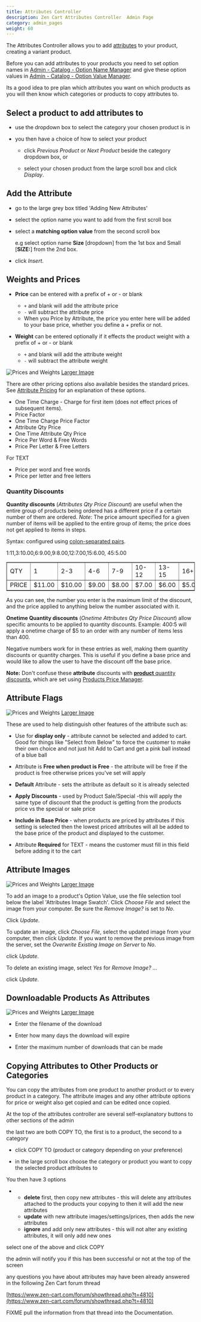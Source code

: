 ```yaml
---
title: Attributes Controller 
description: Zen Cart Attributes Controller  Admin Page 
category: admin_pages
weight: 60
---
```


The Attributes Controller allows you to add [attributes](/user/products/attributes_info/) to your product,
creating a variant product.

Before you can add attributes to your products you need to set option names in [Admin - Catalog - Option Name Manager](/user/admin_pages/catalog/option_name_manager/) 
and give these option values in [Admin - Catalog - Option Value Manager](/user/admin_pages/catalog/option_value_manager/).

Its a good idea to pre plan which attributes you want on which products as you will then know which categories or products to copy attributes to.


## Select a product to add attributes to

*   use the dropdown box to select the category your chosen product is in

*   you then have a choice of how to select your product

    - click *Previous Product* or *Next Product* beside the category dropdown box, or 

    - select your chosen product from the large scroll box and click *Display*.

## Add the Attribute

*   go to the large grey box titled 'Adding New Attributes'

*   select the option name you want to add from the first scroll box

*   select a **matching option value** from the second scroll box

    e.g select option name **Size** [dropdown] from the 1st box and Small [**SIZE:**] from the 2nd box.

*   click *Insert*. 

## Weights and Prices

*   **Price** can be entered with a prefix of + or - or blank
    *   `+` and blank will add the attribute price
    *   `-` will subtract the attribute price
    *   When you Price by Attribute, the price you enter here will be added to your base price, whether you define a + prefix or not.

*   **Weight** can be entered optionally if it effects the product weight with a prefix of + or - or blank
    *   `+` and blank will add the attribute weight
    *  `-` will subtract the attribute weight

![Prices and Weights](/images/attributes_controller_prices.png) 
[Larger Image](/images/attributes_controller_prices.png)

There are other pricing options also available besides the standard prices.
See [Attribute Pricing](/user/products/attribute_pricing/) for an explanation of these options. 

*   One Time Charge - Charge for first item (does not effect prices of subsequent items).
*   Price Factor
*   One Time Charge Price Factor
*   Attribute Qty Price
*   One Time Attribute Qty Price
*   Price Per Word & Free Words
*   Price Per Letter & Free Letters

For TEXT

*   Price per word and free words
*   Price per letter and free letters

### Quantity Discounts

**Quantity discounts** (_Attributes Qty Price Discount_) are useful when the entire group of products being ordered has a different price if a certain number of them are ordered. _Note_: The price amount specified for a given number of items will be applied to the entire group of items; the price does not get applied to items in steps.

Syntax: configured using [colon-separated pairs](/user/running/colon-separated-pairs/). 

1:11,3:10.00,6:9.00,9:8.00,12:7.00,15:6.00, 45:5.00

<table border="1">

<tr>

<td>QTY</td>

<td>1</td>

<td>2-3</td>

<td>4-6</td>

<td>7-9</td>

<td>10-12</td>

<td>13-15</td>

<td>16+</td>

</tr>

<tr>

<td>PRICE</td>

<td>$11.00</td>

<td>$10.00</td>

<td>$9.00</td>

<td>$8.00</td>

<td>$7.00</td>

<td>$6.00</td>

<td>$5.00</td>

</tr>

</table>

As you can see, the number you enter is the maximum limit of the discount, and the price applied to anything below the number associated with it.

**Onetime Quantity discounts** (_Onetime Attributes Qty Price Discount_) allow specific amounts to be applied to quantity discounts. Example: 400:5 will apply a onetime charge of $5 to an order with any number of items less than 400.

Negative numbers work for in these entries as well, making them quantity discounts or quantity charges. This is useful if you define a base price and would like to allow the user to have the discount off the base price.

**Note:** Don't confuse these **attribute** discounts with [**product** quantity discounts](/user/products/quantity_discounts/), which are set using [Products Price Manager](/user/admin_pages/catalog/products_price_manager/). 

## Attribute Flags 

![Prices and Weights](/images/attribute_flags.png) 
[Larger Image](/images/attribute_flags.png)

These are used to help distinguish other features of the attribute such as:

*   Use for **display only** - attribute cannot be selected and added to cart. Good for things like "Select from Below" to force the customer to make their own choice and not just hit Add to Cart and get a pink ball instead of a blue ball

*   Attribute is **Free when product is Free** - the attribute will be free if the product is free otherwise prices you've set will apply

*   **Default** Attribute - sets the attribute as default so it is already selected

*   **Apply Discounts** - used by Product Sale/Special -this will apply the same type of discount that the product is getting from the products price vs the special or sale price

*   **Include in Base Price** - when products are priced by attributes if this setting is selected then the lowest priced attributes will all be added to the base price of the product and displayed to the customer.

*   Attribute **Required** for TEXT - means the customer must fill in this field before adding it to the cart

## Attribute Images

![Prices and Weights](/images/attribute_images.png) 
[Larger Image](/images/attribute_images.png)

To add an image to a product's Option Value, use the file selection tool below the label 'Attributes Image Swatch'.  Click *Choose File* and select the image from your computer.  Be sure the *Remove Image?* is set to *No*.

Click *Update*.

To update an image, click *Choose File*, select the updated image from your computer, then click *Update*.  If you want to remove the previous image from the server, set the *Overwrite Existing Image on Server* to *No*.

click *Update*.

To delete an existing image, select *Yes* for *Remove Image? ...*

click *Update*.

## Downloadable Products As Attributes

![Prices and Weights](/images/downloadable_products.png) 
[Larger Image](/images/downloadable_products.png)

- Enter the filename of the download

- Enter how many days the download will expire

- Enter the maximum number of downloads that can be made

## Copying Attributes to Other Products or Categories

You can copy the attributes from one product to another product or to every product in a category. The attribute images and any other attribute options for price or weight also get copied and can be edited once copied.

At the top of the attributes controller are several self-explanatory buttons to other sections of the admin

the last two are both COPY TO, the first is to a product, the second to a category

*   click COPY TO (product or category depending on your preference)

*   in the large scroll box choose the category or product you want to copy the selected product attributes to

You then have 3 options

*   *   **delete** first, then copy new attributes - this will delete any attributes attached to the products your copying to then it will add the new attributes
    *   **update** with new attribute images/settings/prices, then adds the new attributes
    *   **ignore** and add only new attributes - this will not alter any existing attributes, it will only add new ones

select one of the above and click COPY

the admin will notify you if this has been successful or not at the top of the screen

any questions you have about attributes may have been already answered in the following Zen Cart forum thread

[https://www.zen-cart.com/forum/showthread.php?t=4810](https://www.zen-cart.com/forum/showthread.php?t=4810)

FIXME pull the information from that thread into the Documentation. 
